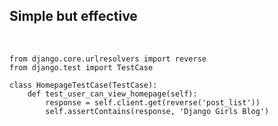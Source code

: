 ## Simple but effective

<br>

    from django.core.urlresolvers import reverse
    from django.test import TestCase

    class HomepageTestCase(TestCase):
        def test_user_can_view_homepage(self):
            response = self.client.get(reverse('post_list'))
            self.assertContains(response, 'Django Girls Blog')
